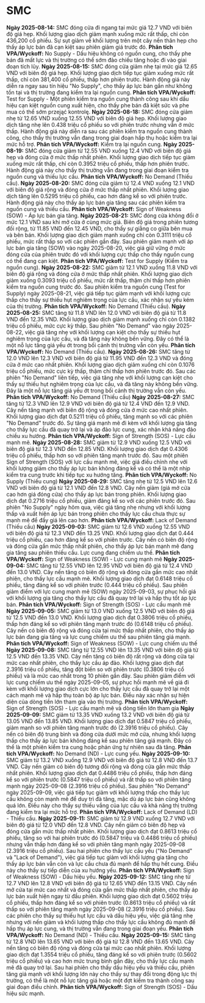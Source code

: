 # SMC

**Ngày 2025-08-14:** SMC đóng cửa đi ngang tại mức giá 12.7 VND với biên độ giá hẹp. Khối lượng giao dịch giảm mạnh xuống mức rất thấp, chỉ còn 436,200 cổ phiếu. Sự sụt giảm về khối lượng trên một cây nến thân hẹp cho thấy áp lực bán đã cạn kiệt sau phiên giảm giá trước đó. **Phân tích VPA/Wyckoff:** No Supply - Dấu hiệu không có nguồn cung, cho thấy phe bán đã mất lực và thị trường có thể sớm đảo chiều tăng hoặc đi vào giai đoạn tích lũy.
**Ngày 2025-08-15:** SMC đóng cửa giảm nhẹ tại mức giá 12.65 VND với biên độ giá hẹp. Khối lượng giao dịch tiếp tục giảm xuống mức rất thấp, chỉ còn 381,400 cổ phiếu, thấp hơn phiên trước. Hành động giá này diễn ra ngay sau tín hiệu "No Supply", cho thấy áp lực bán gần như không tồn tại và thị trường đang kiểm tra lại nguồn cung. **Phân tích VPA/Wyckoff:** Test for Supply - Một phiên kiểm tra nguồn cung thành công sau khi dấu hiệu cạn kiệt nguồn cung xuất hiện, cho thấy phe bán đã kiệt sức và phe mua có thể sớm przejąć kontrolę.
**Ngày 2025-08-18:** SMC đóng cửa giảm nhẹ từ 12.65 VND xuống 12.55 VND với biên độ giá hẹp. Khối lượng giao dịch tăng nhẹ lên 0.438 triệu cổ phiếu so với phiên trước nhưng vẫn ở mức thấp. Hành động giá này diễn ra sau các phiên kiểm tra nguồn cung thành công, cho thấy thị trường vẫn đang trong giai đoạn hấp thụ hoặc kiểm tra lại mức hỗ trợ. **Phân tích VPA/Wyckoff:** Kiểm tra lại nguồn cung.
**Ngày 2025-08-19:** SMC đóng cửa giảm từ 12.55 VND xuống 12.4 VND với biên độ giá hẹp và đóng cửa ở mức thấp nhất phiên. Khối lượng giao dịch tiếp tục giảm xuống mức rất thấp, chỉ còn 0.3952 triệu cổ phiếu, thấp hơn phiên trước. Hành động giá này cho thấy thị trường vẫn đang trong giai đoạn kiểm tra nguồn cung và thiếu lực cầu. **Phân tích VPA/Wyckoff:** No Demand (Thiếu cầu).
**Ngày 2025-08-20:** SMC đóng cửa giảm từ 12.4 VND xuống 12.1 VND với biên độ giá rộng và đóng cửa ở mức thấp nhất phiên. Khối lượng giao dịch tăng lên 0.5295 triệu cổ phiếu, cao hơn đáng kể so với phiên trước. Hành động giá này cho thấy áp lực bán gia tăng sau các phiên kiểm tra nguồn cung và thiếu cầu. **Phân tích VPA/Wyckoff:** Sign of Weakness (SOW) - Áp lực bán gia tăng.
**Ngày 2025-08-21:** SMC đóng cửa không đổi ở mức 12.1 VND sau khi mở cửa ở cùng mức giá. Biên độ giá trong phiên tương đối rộng, từ 11.85 VND đến 12.45 VND, cho thấy sự giằng co giữa bên mua và bên bán. Khối lượng giao dịch giảm mạnh xuống chỉ còn 0.3111 triệu cổ phiếu, mức rất thấp so với các phiên gần đây. Sau phiên giảm mạnh với áp lực bán gia tăng (SOW) vào ngày 2025-08-20, việc giá giữ vững ở mức đóng cửa của phiên trước đó với khối lượng cực thấp cho thấy nguồn cung có thể đang cạn kiệt. **Phân tích VPA/Wyckoff:** Test for Supply (Kiểm tra nguồn cung).
**Ngày 2025-08-22:** SMC giảm từ 12.1 VND xuống 11.8 VND với biên độ giá rộng và đóng cửa ở mức thấp nhất phiên. Khối lượng giao dịch giảm xuống 0.3093 triệu cổ phiếu, mức rất thấp, thậm chí thấp hơn phiên kiểm tra nguồn cung trước đó. Sau phiên kiểm tra nguồn cung (Test for Supply) ngày 2025-08-21, việc giá tiếp tục giảm mạnh với khối lượng cực thấp cho thấy sự thiếu hụt nghiêm trọng của lực cầu, xác nhận sự yếu kém của thị trường. **Phân tích VPA/Wyckoff:** No Demand (Thiếu cầu).
**Ngày 2025-08-25:** SMC tăng từ 11.8 VND lên 12.0 VND với biên độ giá từ 11.8 VND đến 12.35 VND. Khối lượng giao dịch giảm mạnh xuống chỉ còn 0.1382 triệu cổ phiếu, mức cực kỳ thấp. Sau phiên "No Demand" vào ngày 2025-08-22, việc giá tăng nhẹ với khối lượng cạn kiệt cho thấy sự thiếu hụt nghiêm trọng của lực cầu, và đà tăng này không bền vững. Đây có thể là một nỗ lực tăng giá yếu ớt trong bối cảnh thị trường vẫn còn yếu. **Phân tích VPA/Wyckoff:** No Demand (Thiếu cầu).
**Ngày 2025-08-26:** SMC tăng từ 12.0 VND lên 12.3 VND với biên độ giá từ 11.95 VND đến 12.3 VND và đóng cửa ở mức cao nhất phiên. Khối lượng giao dịch giảm xuống chỉ còn 0.1076 triệu cổ phiếu, mức cực kỳ thấp, thậm chí thấp hơn phiên trước đó. Sau các phiên "No Demand" liên tiếp, việc giá tăng nhẹ với khối lượng cạn kiệt cho thấy sự thiếu hụt nghiêm trọng của lực cầu, và đà tăng này không bền vững. Đây là một nỗ lực tăng giá yếu ớt trong bối cảnh thị trường vẫn còn yếu. **Phân tích VPA/Wyckoff:** No Demand (Thiếu cầu)
**Ngày 2025-08-27:** SMC tăng từ 12.3 VND lên 12.9 VND với biên độ giá từ 12.4 VND đến 12.9 VND. Cây nến tăng mạnh với biên độ rộng và đóng cửa ở mức cao nhất phiên. Khối lượng giao dịch đạt 0.5211 triệu cổ phiếu, tăng mạnh so với các phiên "No Demand" trước đó. Sự tăng giá mạnh mẽ đi kèm với khối lượng gia tăng cho thấy lực cầu đã quay trở lại và áp đảo lực cung, xác nhận khả năng đảo chiều xu hướng. **Phân tích VPA/Wyckoff:** Sign of Strength (SOS) - Lực cầu mạnh mẽ.
**Ngày 2025-08-28:** SMC giảm từ 12.9 VND xuống 12.5 VND với biên độ giá từ 12.3 VND đến 12.85 VND. Khối lượng giao dịch đạt 0.4306 triệu cổ phiếu, thấp hơn so với phiên tăng mạnh trước đó. Sau một phiên Sign of Strength (SOS) với lực cầu mạnh mẽ, việc giá điều chỉnh nhẹ với khối lượng giảm cho thấy áp lực bán không đáng kể và có thể là một nhịp kiểm tra cung trước khi tiếp tục xu hướng tăng. **Phân tích VPA/Wyckoff:** No Supply (Thiếu cung)
**Ngày 2025-08-29:** SMC tăng nhẹ từ 12.5 VND lên 12.6 VND với biên độ giá từ 12.1 VND đến 12.8 VND. Cây nến giảm (giá mở cửa cao hơn giá đóng cửa) cho thấy áp lực bán trong phiên. Khối lượng giao dịch đạt 0.2716 triệu cổ phiếu, giảm đáng kể so với các phiên trước đó. Sau phiên "No Supply" ngày hôm qua, việc giá tăng nhẹ nhưng với khối lượng thấp và xuất hiện áp lực bán trong phiên cho thấy lực cầu chưa thực sự mạnh mẽ để đẩy giá lên cao hơn. **Phân tích VPA/Wyckoff:** Lack of Demand (Thiếu cầu)
**Ngày 2025-09-03:** SMC giảm từ 12.6 VND xuống 12.55 VND với biên độ giá từ 12.3 VND đến 13.25 VND. Khối lượng giao dịch đạt 0.444 triệu cổ phiếu, cao hơn đáng kể so với phiên trước. Cây nến có biên độ rộng và đóng cửa gần mức thấp nhất phiên, cho thấy áp lực bán mạnh mẽ đang gia tăng sau phiên thiếu cầu. Lực cung đang chiếm ưu thế. **Phân tích VPA/Wyckoff:** Sign of Weakness (SOW) - Lực cung mạnh mẽ
**Ngày 2025-09-04:** SMC tăng từ 12.55 VND lên 12.95 VND với biên độ giá từ 12.4 VND đến 13.0 VND. Cây nến tăng có biên độ rộng và đóng cửa gần mức cao nhất phiên, cho thấy lực cầu mạnh mẽ. Khối lượng giao dịch đạt 0.6148 triệu cổ phiếu, tăng đáng kể so với phiên trước (0.444 triệu cổ phiếu). Sau phiên giảm điểm với lực cung mạnh mẽ (SOW) ngày 2025-09-03, sự phục hồi giá với khối lượng gia tăng cho thấy lực cầu đã quay trở lại và hấp thụ tốt áp lực bán. **Phân tích VPA/Wyckoff:** Sign of Strength (SOS) - Lực cầu mạnh mẽ
**Ngày 2025-09-05:** SMC giảm từ 13.0 VND xuống 12.5 VND với biên độ giá từ 12.5 VND đến 13.0 VND. Khối lượng giao dịch đạt 0.3806 triệu cổ phiếu, thấp hơn đáng kể so với phiên tăng mạnh trước đó (0.6148 triệu cổ phiếu). Cây nến có biên độ rộng và đóng cửa tại mức thấp nhất phiên, cho thấy áp lực bán đang gia tăng và lực cung chiếm ưu thế sau phiên tăng giá mạnh. **Phân tích VPA/Wyckoff:** Sign of Weakness (SOW) - Lực cung chiếm ưu thế
**Ngày 2025-09-08:** SMC tăng từ 12.55 VND lên 13.35 VND với biên độ giá từ 12.5 VND đến 13.35 VND. Cây nến tăng có biên độ rất rộng và đóng cửa tại mức cao nhất phiên, cho thấy lực cầu áp đảo. Khối lượng giao dịch đạt 2.3916 triệu cổ phiếu, tăng đột biến so với phiên trước (0.3806 triệu cổ phiếu) và là mức cao nhất trong 10 phiên gần đây. Sau phiên giảm điểm với lực cung chiếm ưu thế ngày 2025-09-05, sự phục hồi mạnh mẽ về giá đi kèm với khối lượng giao dịch cực lớn cho thấy lực cầu đã quay trở lại một cách mạnh mẽ và hấp thụ toàn bộ áp lực bán. Điều này xác nhận sự hiện diện của dòng tiền lớn tham gia vào thị trường. **Phân tích VPA/Wyckoff:** Sign of Strength (SOS) - Lực cầu mạnh mẽ và dòng tiền lớn tham gia
**Ngày 2025-09-09:** SMC giảm từ 13.35 VND xuống 13.2 VND với biên độ giá từ 13.05 VND đến 13.85 VND. Khối lượng giao dịch đạt 0.5847 triệu cổ phiếu, giảm mạnh so với phiên tăng mạnh trước đó (2.3916 triệu cổ phiếu). Cây nến có biên độ trung bình và đóng cửa dưới mức mở cửa, nhưng khối lượng thấp cho thấy áp lực bán không đáng kể sau phiên tăng giá mạnh. Đây có thể là một phiên kiểm tra cung hoặc phản ứng tự nhiên sau đà tăng. **Phân tích VPA/Wyckoff:** No Demand (ND) - Lực cung yếu.
**Ngày 2025-09-10:** SMC giảm từ 13.2 VND xuống 12.9 VND với biên độ giá từ 12.8 VND đến 13.7 VND. Cây nến giảm có biên độ tương đối rộng và đóng cửa gần mức thấp nhất phiên. Khối lượng giao dịch đạt 0.4486 triệu cổ phiếu, thấp hơn đáng kể so với phiên trước (0.5847 triệu cổ phiếu) và rất thấp so với phiên tăng mạnh ngày 2025-09-08 (2.3916 triệu cổ phiếu). Sau phiên "No Demand" ngày 2025-09-09, việc giá tiếp tục giảm với khối lượng thấp cho thấy lực cầu không còn mạnh mẽ để duy trì đà tăng, mặc dù áp lực bán cũng không quá lớn. Điều này cho thấy sự thiếu vắng của lực cầu và khả năng thị trường đang kiểm tra lại mức hỗ trợ. **Phân tích VPA/Wyckoff:** Lack of Demand (LD) - Thiếu cầu.
**Ngày 2025-09-11:** SMC giảm từ 12.9 VND xuống 12.7 VND với biên độ giá từ 12.0 VND đến 12.8 VND. Cây nến giảm có biên độ hẹp và đóng cửa gần mức thấp nhất phiên. Khối lượng giao dịch đạt 0.8613 triệu cổ phiếu, tăng so với hai phiên trước đó (0.5847 triệu và 0.4486 triệu cổ phiếu) nhưng vẫn thấp hơn đáng kể so với phiên tăng mạnh ngày 2025-09-08 (2.3916 triệu cổ phiếu). Sau hai phiên cho thấy lực cầu yếu ("No Demand" và "Lack of Demand"), việc giá tiếp tục giảm với khối lượng gia tăng cho thấy áp lực bán vẫn còn và lực cầu chưa đủ mạnh để hấp thụ hết cung. Điều này cho thấy sự tiếp diễn của xu hướng yếu. **Phân tích VPA/Wyckoff:** Sign of Weakness (SOW) - Dấu hiệu yếu.
**Ngày 2025-09-12:** SMC tăng nhẹ từ 12.7 VND lên 12.8 VND với biên độ giá từ 12.65 VND đến 13.15 VND. Cây nến mở cửa tại mức cao nhất và đóng cửa gần mức thấp nhất phiên, cho thấy áp lực bán xuất hiện ngay từ đầu phiên. Khối lượng giao dịch đạt 0.5602 triệu cổ phiếu, thấp hơn đáng kể so với phiên trước (0.8613 triệu cổ phiếu) và rất thấp so với phiên tăng mạnh ngày 2025-09-08 (2.3916 triệu cổ phiếu). Sau các phiên cho thấy sự thiếu hụt lực cầu và dấu hiệu yếu, việc giá tăng nhẹ nhưng với nến giảm và khối lượng thấp cho thấy lực cầu không đủ mạnh để hấp thụ áp lực cung, và thị trường vẫn đang trong giai đoạn yếu. **Phân tích VPA/Wyckoff:** No Demand (ND) - Thiếu cầu.
**Ngày 2025-09-15:** SMC tăng từ 12.8 VND lên 13.65 VND với biên độ giá từ 12.8 VND đến 13.65 VND. Cây nến tăng có biên độ rộng và đóng cửa tại mức cao nhất phiên. Khối lượng giao dịch đạt 1.3554 triệu cổ phiếu, tăng đáng kể so với phiên trước (0.5602 triệu cổ phiếu) và cao hơn mức trung bình gần đây, cho thấy lực cầu mạnh mẽ đã quay trở lại. Sau hai phiên cho thấy dấu hiệu yếu và thiếu cầu, phiên tăng giá mạnh với khối lượng lớn này cho thấy sự thay đổi trong động lực thị trường, có thể là một nỗ lực tăng giá hoặc một đợt kiểm tra thành công sau giai đoạn điều chỉnh. **Phân tích VPA/Wyckoff:** Sign of Strength (SOS) - Dấu hiệu sức mạnh.
